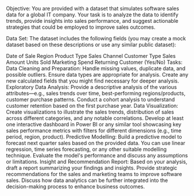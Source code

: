 Objective:
You are provided with a dataset that simulates software sales data for a global IT company. Your task is to analyze the data to identify trends, provide insights into sales performance, and suggest actionable strategies that could be employed to improve sales outcomes.

Data Set:
The dataset includes the following fields (you may create a mock dataset based on these descriptions or use any similar public dataset):

Date of Sale
Region
Product Type
Sales Channel
Customer Type
Sales Amount
Units Sold
Marketing Spend
Returning Customer (Yes/No)
Tasks:
Data Cleaning and Preparation: Handle missing values, duplicate data, and possible outliers. Ensure data types are appropriate for analysis. Create any new calculated fields that you might find necessary for deeper analysis.
Exploratory Data Analysis: Provide a descriptive analysis of the various attributes—e.g., sales trends over time, best-performing regions/products, customer purchase patterns. Conduct a cohort analysis to understand customer retention based on the first purchase year.
Data Visualization: Create visualizations to illustrate the sales trends, distribution of sales across different categories, and any notable correlations. Develop at least one interactive dashboard in Power BI or any similar tool showcasing key sales performance metrics with filters for different dimensions (e.g., time period, region, product).
Predictive Modelling: Build a predictive model to forecast next quarter sales based on the provided data. You can use linear regression, time series forecasting, or any other suitable modelling technique. Evaluate the model's performance and discuss any assumptions or limitations.
Insight and Recommendation Report: Based on your analysis, draft a report summarizing your findings and insights. Provide strategic recommendations for the sales and marketing teams to improve software sales. Discuss how data analytics can be further integrated into the decision-making process to enhance business outcomes.

